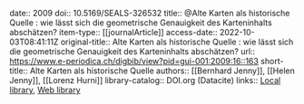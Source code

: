 date:: 2009
doi:: 10.5169/SEALS-326532
title:: @Alte Karten als historische Quelle : wie lässt sich die geometrische Genauigkeit des Karteninhalts abschätzen?
item-type:: [[journalArticle]]
access-date:: 2022-10-03T08:41:11Z
original-title:: Alte Karten als historische Quelle : wie lässt sich die geometrische Genauigkeit des Karteninhalts abschätzen?
url:: https://www.e-periodica.ch/digbib/view?pid=gui-001:2009:16::163
short-title:: Alte Karten als historische Quelle
authors:: [[Bernhard Jenny]], [[Helen Jenny]], [[Lorenz Hurni]]
library-catalog:: DOI.org (Datacite)
links:: [Local library](zotero://select/groups/2386895/items/5TM57ZDY), [Web library](https://www.zotero.org/groups/2386895/items/5TM57ZDY)
